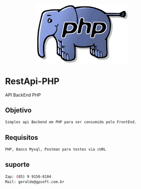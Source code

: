 <p align="center">
  <img src="./assets/images/logo.png" width="300" alt="PHP" />
</p>

# RestApi-PHP
API BackEnd PHP

## Objetivo
```bash
Simples api Backend em PHP para ser consumido pelo FrontEnd.
```

## Requisitos
```bash
PHP, Banco Mysql, Postman para testes via cURL
```

## suporte
```bash
Zap: (85) 9 9150-8104
Mail: geraldo@gpsoft.com.br
```

